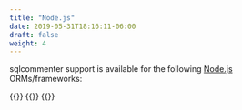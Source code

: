 ```yaml
---
title: "Node.js"
date: 2019-05-31T18:16:11-06:00
draft: false
weight: 4
---
```


sqlcommenter support is available for the following [Node.js](https://nodejs.org/) ORMs/frameworks:

{{<card-vendor href="/node/knex" src="/images/knex-logo.png">}}
{{<card-vendor href="/node/sequelize" src="/images/sequelize-logo.png">}}
{{<card-vendor href="/node/express" src="/images/express_js-logo.png">}}
